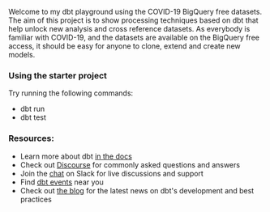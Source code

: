 Welcome to my dbt playground using the COVID-19 BigQuery free datasets.
The aim of this project is to show processing techniques based on dbt that help unlock new analysis and cross reference datasets. As everybody is familiar with COVID-19, and the datasets are available on the BigQuery free access, it should be easy for anyone to clone, extend and create new models.

### Using the starter project

Try running the following commands:
- dbt run
- dbt test


### Resources:
- Learn more about dbt [in the docs](https://docs.getdbt.com/docs/introduction)
- Check out [Discourse](https://discourse.getdbt.com/) for commonly asked questions and answers
- Join the [chat](http://slack.getdbt.com/) on Slack for live discussions and support
- Find [dbt events](https://events.getdbt.com) near you
- Check out [the blog](https://blog.getdbt.com/) for the latest news on dbt's development and best practices
